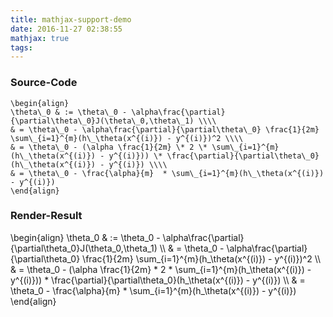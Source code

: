 ```yaml
---
title: mathjax-support-demo
date: 2016-11-27 02:38:55
mathjax: true
tags:
---
```


### Source-Code

```
\begin{align}
\theta\_0 & := \theta\_0 - \alpha\frac{\partial}{\partial\theta\_0}J(\theta\_0,\theta\_1) \\\\
& = \theta\_0 - \alpha\frac{\partial}{\partial\theta\_0} \frac{1}{2m} \sum\_{i=1}^{m}(h\_\theta(x^{(i)}) - y^{(i)})^2 \\\\
& = \theta\_0 - (\alpha \frac{1}{2m} \* 2 \* \sum\_{i=1}^{m}(h\_\theta(x^{(i)}) - y^{(i)})) \* \frac{\partial}{\partial\theta\_0}(h\_\theta(x^{(i)}) - y^{(i)}) \\\\
& = \theta\_0 - \frac{\alpha}{m}  * \sum\_{i=1}^{m}(h\_\theta(x^{(i)}) - y^{(i)})
\end{align}
```

### Render-Result

\begin{align}
\theta\_0 & := \theta\_0 - \alpha\frac{\partial}{\partial\theta\_0}J(\theta\_0,\theta\_1) \\\\
& = \theta\_0 - \alpha\frac{\partial}{\partial\theta\_0} \frac{1}{2m} \sum\_{i=1}^{m}(h\_\theta(x^{(i)}) - y^{(i)})^2 \\\\
& = \theta\_0 - (\alpha \frac{1}{2m} \* 2 \* \sum\_{i=1}^{m}(h\_\theta(x^{(i)}) - y^{(i)})) \* \frac{\partial}{\partial\theta\_0}(h\_\theta(x^{(i)}) - y^{(i)}) \\\\
& = \theta\_0 - \frac{\alpha}{m}  * \sum\_{i=1}^{m}(h\_\theta(x^{(i)}) - y^{(i)})
\end{align}